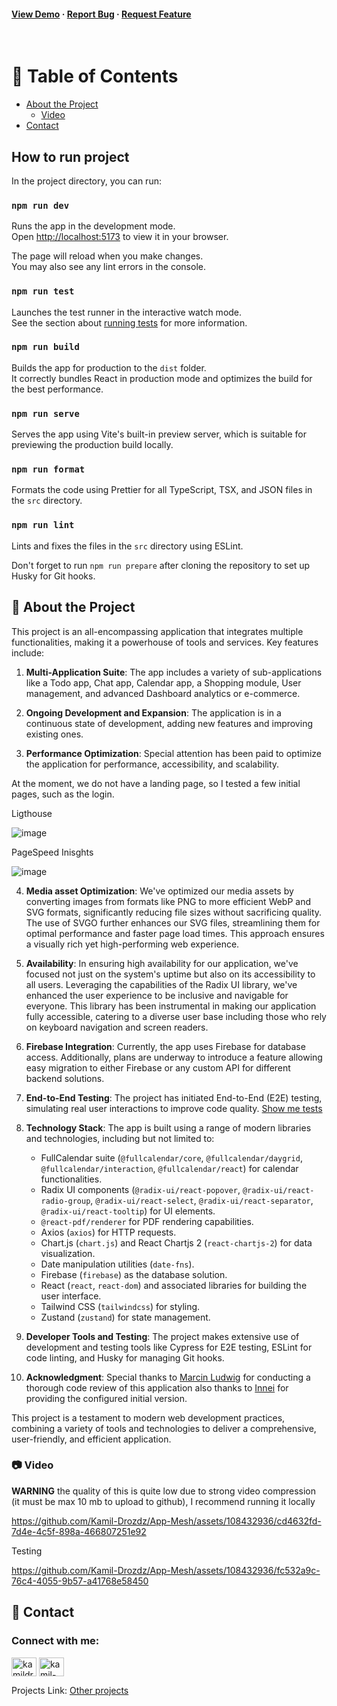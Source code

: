 <h4>
    <a href="https://app-mesh.vercel.app/login">View Demo</a>
  <span> · </span>
    <a href="https://github.com/Kamil-Drozdz/App-Mesh/issues">Report Bug</a>
  <span> · </span>
    <a href="https://github.com/Kamil-Drozdz/App-Mesh/issues">Request Feature</a>
  </h4>
</div>

<br />

<!-- Table of Contents -->
# :notebook_with_decorative_cover: Table of Contents

- [About the Project](#star2-about-the-project)
  * [Video](#camera-video)
- [Contact](#handshake-contact)


## How to run project

In the project directory, you can run:

### `npm run dev`

Runs the app in the development mode.\
Open [http://localhost:5173](http://localhost:5173) to view it in your browser.

The page will reload when you make changes.\
You may also see any lint errors in the console.

### `npm run test`

Launches the test runner in the interactive watch mode.\
See the section about [running tests](https://facebook.github.io/create-react-app/docs/running-tests) for more information.

### `npm run build`

Builds the app for production to the `dist` folder.\
It correctly bundles React in production mode and optimizes the build for the best performance.

### `npm run serve`
Serves the app using Vite's built-in preview server, which is suitable for previewing the production build locally.

### `npm run format`
Formats the code using Prettier for all TypeScript, TSX, and JSON files in the `src` directory.

### `npm run lint`
Lints and fixes the files in the `src` directory using ESLint.

Don't forget to run `npm run prepare` after cloning the repository to set up Husky for Git hooks.

<!-- About the Project -->
## :star2: About the Project

This project is an all-encompassing application that integrates multiple functionalities, making it a powerhouse of tools and services. Key features include:

1. **Multi-Application Suite**: The app includes a variety of sub-applications like a Todo app, Chat app, Calendar app, a Shopping module, User management, and advanced Dashboard analytics or e-commerce.

2. **Ongoing Development and Expansion**: The application is in a continuous state of development, adding new features and improving existing ones.

3. **Performance Optimization**: Special attention has been paid to optimize the application for performance, accessibility, and scalability.

At the moment, we do not have a landing page, so I tested a few initial pages, such as the login.

Ligthouse

![image](https://github.com/Kamil-Drozdz/App-Mesh/assets/108432936/2264ee89-efaa-4de7-9b3b-e49d713f9588)

PageSpeed Inisghts

![image](https://github.com/Kamil-Drozdz/App-Mesh/assets/108432936/7341bf63-40f7-4599-ac6f-282a33cd28f7)

4.  **Media asset Optimization**: We've optimized our media assets by converting images from formats like PNG to more efficient WebP and SVG formats, significantly reducing file sizes without sacrificing quality. The use of SVGO further enhances our SVG files, streamlining them for optimal performance and faster page load times. This approach ensures a visually rich yet high-performing web experience. 
   
5. **Availability**: In ensuring high availability for our application, we've focused not just on the system's uptime but also on its accessibility to all users. Leveraging the capabilities of the Radix UI library, we've enhanced the user experience to be inclusive and navigable for everyone. This library has been instrumental in making our application fully accessible, catering to a diverse user base including those who rely on keyboard navigation and screen readers.
6. **Firebase Integration**: Currently, the app uses Firebase for database access. Additionally, plans are underway to introduce a feature allowing easy migration to either Firebase or any custom API for different backend solutions.

7. **End-to-End Testing**: The project has initiated End-to-End (E2E) testing, simulating real user interactions to improve code quality. [Show me tests](#camera-video)

8. **Technology Stack**: The app is built using a range of modern libraries and technologies, including but not limited to:

    - FullCalendar suite (`@fullcalendar/core`, `@fullcalendar/daygrid`, `@fullcalendar/interaction`, `@fullcalendar/react`) for calendar functionalities.
    - Radix UI components (`@radix-ui/react-popover`, `@radix-ui/react-radio-group`, `@radix-ui/react-select`, `@radix-ui/react-separator`, `@radix-ui/react-tooltip`) for UI elements.
    - `@react-pdf/renderer` for PDF rendering capabilities.
    - Axios (`axios`) for HTTP requests.
    - Chart.js (`chart.js`) and React Chartjs 2 (`react-chartjs-2`) for data visualization.
    - Date manipulation utilities (`date-fns`).
    - Firebase (`firebase`) as the database solution.
    - React (`react`, `react-dom`) and associated libraries for building the user interface.
    - Tailwind CSS (`tailwindcss`) for styling.
    - Zustand (`zustand`) for state management.

9. **Developer Tools and Testing**: The project makes extensive use of development and testing tools like Cypress for E2E testing, ESLint for code linting, and Husky for managing Git hooks.

10. **Acknowledgment**: Special thanks to  <a href="https://pl.linkedin.com/in/marcinludwig">Marcin Ludwig</a>  for conducting a thorough code review of this application also thanks to  <a href="https://github.com/Innei">Innei</a>  for providing the configured initial version.

This project is a testament to modern web development practices, combining a variety of tools and technologies to deliver a comprehensive, user-friendly, and efficient application.
<!-- Screenshots -->
### :camera: Video

**WARNING** the quality of this is quite low due to strong video compression (it must be max 10 mb to upload to github), I recommend running it locally

https://github.com/Kamil-Drozdz/App-Mesh/assets/108432936/cd4632fd-7d4e-4c5f-898a-466807251e92

Testing 

https://github.com/Kamil-Drozdz/App-Mesh/assets/108432936/fc532a9c-76c4-4055-9b57-a41768e58450

<!-- Contact -->
## :handshake: Contact

<h3 align="left">Connect with me:</h3>
<p align="left">
 <a href="https://kamildrozdz.pl" target="blank"><img align="center" src="https://raw.githubusercontent.com/rahuldkjain/github-profile-readme-generator/master/src/images/icons/Social/kaggle.svg" alt="kamildrozdz.pl" height="30" width="40" /></a>
<a href="https://linkedin.com/in/kamil-dróżdż-919595198/" target="blank"><img align="center" src="https://raw.githubusercontent.com/rahuldkjain/github-profile-readme-generator/master/src/images/icons/Social/linked-in-alt.svg" alt="kamil-dróżdż-919595198/" height="30" width="40" /></a>
</p>

Projects Link: [Other projects](https://github.com/Kamil-Drozdz?tab=repositories)
